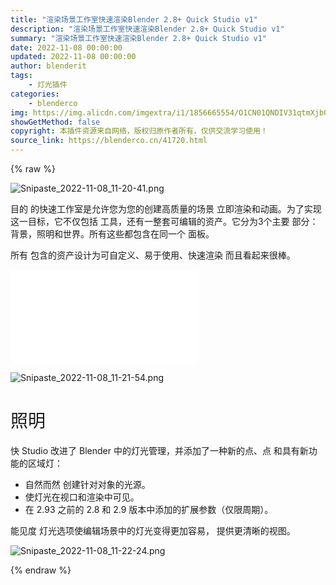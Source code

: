 ```yaml
---
title: "渲染场景工作室快速渲染Blender 2.8+ Quick Studio v1"
description: "渲染场景工作室快速渲染Blender 2.8+ Quick Studio v1"
summary: "渲染场景工作室快速渲染Blender 2.8+ Quick Studio v1"
date: 2022-11-08 00:00:00
updated: 2022-11-08 00:00:00
author: blenderit
tags: 
    - 灯光插件
categories:
    - blenderco
img: https://img.alicdn.com/imgextra/i1/1856665554/O1CN01QNDIV31qtmXjb0iDy_!!1856665554.png
showGetMethod: false
copyright: 本插件资源来自网络，版权归原作者所有，仅供交流学习使用！
source_link: https://blenderco.cn/41720.html
---
```


{% raw %}
<p><img class="aligncenter" src="https://img.alicdn.com/imgextra/i1/1856665554/O1CN01QNDIV31qtmXjb0iDy_!!1856665554.png" alt="Snipaste_2022-11-08_11-20-41.png"></p><p>目的 的快速工作室是允许您为您的创建高质量的场景 立即渲染和动画。为了实现这一目标，它不仅包括 工具，还有一整套可编辑的资产。它分为3个主要 部分：背景，照明和世界。所有这些都包含在同一个 面板。</p><p>所有 包含的资产设计为可自定义、易于使用、快速渲染 而且看起来很棒。</p><div id="external-video-10b4905503" class="external-video"><iframe frameborder="0" src="//player.bilibili.com/player.html?aid=562397167&amp;bvid=BV1mv4y1U7yz&amp;cid=885072473&amp;page=1" allowfullscreen="true"></iframe></div><p><img src="https://img.alicdn.com/imgextra/i4/1856665554/O1CN01wGjMak1qtmXgXmu1P_!!1856665554.png" alt="Snipaste_2022-11-08_11-21-54.png"></p><h1 style="font-weight: 500;">照明</h1><p style="font-weight: 400;">快 Studio 改进了 Blender 中的灯光管理，并添加了一种新的点、点 和具有新功能的区域灯：</p><ul style="font-weight: 400;">
<li>自然而然 创建针对对象的光源。</li>
<li>使灯光在视口和渲染中可见。</li>
<li>在 2.93 之前的 2.8 和 2.9 版本中添加的扩展参数（仅限周期）。</li>
</ul><p style="font-weight: 400;">能见度 灯光选项使编辑场景中的灯光变得更加容易， 提供更清晰的视图。</p><p><img src="https://img.alicdn.com/imgextra/i4/1856665554/O1CN01ZqsDy31qtmXewbS4G_!!1856665554.png" alt="Snipaste_2022-11-08_11-22-24.png"></p>
<div style="display: none">blenderco</div>
{% endraw %}